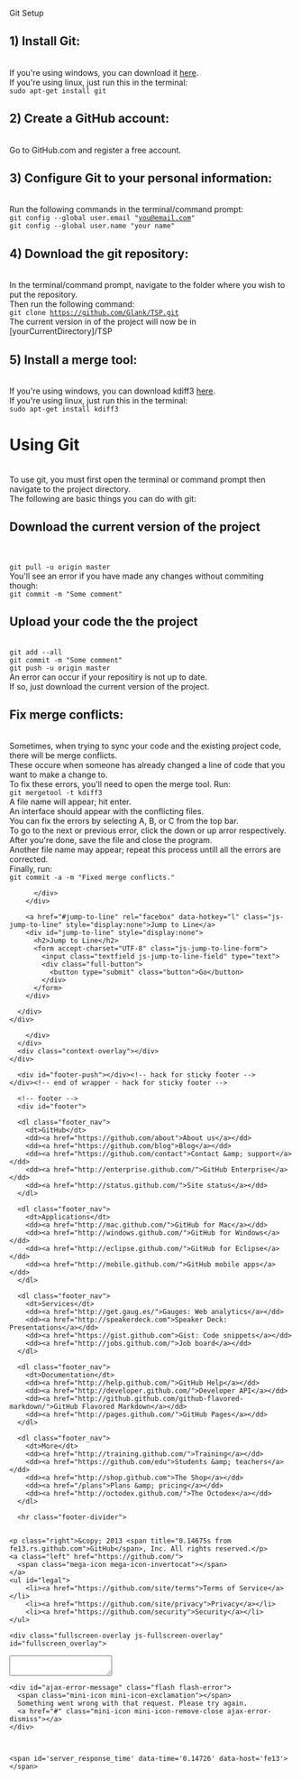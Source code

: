 </a>Git Setup</h1>

<p></p><p></p><h2>
<a name="1---install-git" class="anchor" href="#1---install-git"><span class="mini-icon mini-icon-link"></span></a>1)   Install Git:</h2>
<br>If you're using windows, you can download it <a href="http://git-scm.com/downloads">here</a>.
<br>If you're using linux, just run this in the terminal:
<br><code>sudo apt-get install git</code>
<p></p><h2>
<a name="2---create-a-github-account" class="anchor" href="#2---create-a-github-account"><span class="mini-icon mini-icon-link"></span></a>2)   Create a GitHub account:</h2>
<br>Go to <a>GitHub.com</a> and register a free account.
<p></p><h2>
<a name="3---configure-git-to-your-personal-information" class="anchor" href="#3---configure-git-to-your-personal-information"><span class="mini-icon mini-icon-link"></span></a>3)   Configure Git to your personal information:</h2>
<br>Run the following commands in the terminal/command prompt:
<br><code>git config --global user.email "<a href="mailto:you@email.com">you@email.com</a>"</code>
<br><code>git config --global user.name "your name"</code>
<p></p><h2>
<a name="4---download-the-git-repository" class="anchor" href="#4---download-the-git-repository"><span class="mini-icon mini-icon-link"></span></a>4)   Download the git repository:</h2>
<br>In the terminal/command prompt, navigate to the folder where you wish to put the repository.
<br>Then run the following command: 
<br><code>git clone <a href="https://github.com/Glank/TSP.git">https://github.com/Glank/TSP.git</a></code>
<br>The current version in of the project will now be in [yourCurrentDirectory]/TSP
<p></p><h2>
<a name="5---install-a-merge-tool" class="anchor" href="#5---install-a-merge-tool"><span class="mini-icon mini-icon-link"></span></a>5)   Install a merge tool:</h2>
<br>If you're using windows, you can download kdiff3 <a href="http://sourceforge.net/projects/kdiff3/files/kdiff3/0.9.97/">here</a>.
<br>If you're using linux, just run this in the terminal:
<br><code>sudo apt-get install kdiff3</code>

<p></p><p></p><h1>
<a name="using-git" class="anchor" href="#using-git"><span class="mini-icon mini-icon-link"></span></a>Using Git</h1>
<br>To use git, you must first open the terminal or command prompt then navigate to the project directory.
<br>The following are basic things you can do with git:

<p></p><p></p><h2>
<a name="download-the-current-version-of-the-project" class="anchor" href="#download-the-current-version-of-the-project"><span class="mini-icon mini-icon-link"></span></a>Download the current version of the project</h2><br><br><code>git pull -u origin master</code>
<br>You'll see an error if you have made any changes without commiting though:
<br><code>git commit -m "Some comment"</code>
<p></p><h2>
<a name="upload-your-code-the-the-project" class="anchor" href="#upload-your-code-the-the-project"><span class="mini-icon mini-icon-link"></span></a>Upload your code the the project</h2>
<br><code>git add --all</code>
<br><code>git commit -m "Some comment"</code>
<br><code>git push -u origin master</code>
<br>An error can occur if your repositiry is not up to date.
<br>If so, just download the current version of the project.
<p></p><h2>
<a name="fix-merge-conflicts" class="anchor" href="#fix-merge-conflicts"><span class="mini-icon mini-icon-link"></span></a>Fix merge conflicts:</h2>
<br>Sometimes, when trying to sync your code and the existing project code, there will be merge conflicts.
<br>These occure when someone has already changed a line of code that you want to make a change to.
<br>To fix these errors, you'll need to open the merge tool. Run:
<br><code>git mergetool -t kdiff3</code>
<br>A file name will appear; hit enter.
<br>An interface should appear with the conflicting files.
<br>You can fix the errors by selecting A, B, or C from the top bar.
<br>To go to the next or previous error, click the down or up arror respectively.
<br>After you're done, save the file and close the program.
<br>Another file name may appear; repeat this process untill all the errors are corrected.
<br>Finally, run:
<br><code>git commit -a -m "Fixed merge conflicts."</code></article>
  </div>

          </div>
        </div>

        <a href="#jump-to-line" rel="facebox" data-hotkey="l" class="js-jump-to-line" style="display:none">Jump to Line</a>
        <div id="jump-to-line" style="display:none">
          <h2>Jump to Line</h2>
          <form accept-charset="UTF-8" class="js-jump-to-line-form">
            <input class="textfield js-jump-to-line-field" type="text">
            <div class="full-button">
              <button type="submit" class="button">Go</button>
            </div>
          </form>
        </div>

      </div>
    </div>
</div>

<div id="js-frame-loading-template" class="frame frame-loading large-loading-area" style="display:none;">
  <img class="js-frame-loading-spinner" src="https://a248.e.akamai.net/assets.github.com/images/spinners/octocat-spinner-128.gif?1347543529" height="64" width="64">
</div>


        </div>
      </div>
      <div class="context-overlay"></div>
    </div>

      <div id="footer-push"></div><!-- hack for sticky footer -->
    </div><!-- end of wrapper - hack for sticky footer -->

      <!-- footer -->
      <div id="footer">
  <div class="container clearfix">

      <dl class="footer_nav">
        <dt>GitHub</dt>
        <dd><a href="https://github.com/about">About us</a></dd>
        <dd><a href="https://github.com/blog">Blog</a></dd>
        <dd><a href="https://github.com/contact">Contact &amp; support</a></dd>
        <dd><a href="http://enterprise.github.com/">GitHub Enterprise</a></dd>
        <dd><a href="http://status.github.com/">Site status</a></dd>
      </dl>

      <dl class="footer_nav">
        <dt>Applications</dt>
        <dd><a href="http://mac.github.com/">GitHub for Mac</a></dd>
        <dd><a href="http://windows.github.com/">GitHub for Windows</a></dd>
        <dd><a href="http://eclipse.github.com/">GitHub for Eclipse</a></dd>
        <dd><a href="http://mobile.github.com/">GitHub mobile apps</a></dd>
      </dl>

      <dl class="footer_nav">
        <dt>Services</dt>
        <dd><a href="http://get.gaug.es/">Gauges: Web analytics</a></dd>
        <dd><a href="http://speakerdeck.com">Speaker Deck: Presentations</a></dd>
        <dd><a href="https://gist.github.com">Gist: Code snippets</a></dd>
        <dd><a href="http://jobs.github.com/">Job board</a></dd>
      </dl>

      <dl class="footer_nav">
        <dt>Documentation</dt>
        <dd><a href="http://help.github.com/">GitHub Help</a></dd>
        <dd><a href="http://developer.github.com/">Developer API</a></dd>
        <dd><a href="http://github.github.com/github-flavored-markdown/">GitHub Flavored Markdown</a></dd>
        <dd><a href="http://pages.github.com/">GitHub Pages</a></dd>
      </dl>

      <dl class="footer_nav">
        <dt>More</dt>
        <dd><a href="http://training.github.com/">Training</a></dd>
        <dd><a href="https://github.com/edu">Students &amp; teachers</a></dd>
        <dd><a href="http://shop.github.com">The Shop</a></dd>
        <dd><a href="/plans">Plans &amp; pricing</a></dd>
        <dd><a href="http://octodex.github.com/">The Octodex</a></dd>
      </dl>

      <hr class="footer-divider">


    <p class="right">&copy; 2013 <span title="0.14675s from fe13.rs.github.com">GitHub</span>, Inc. All rights reserved.</p>
    <a class="left" href="https://github.com/">
      <span class="mega-icon mega-icon-invertocat"></span>
    </a>
    <ul id="legal">
        <li><a href="https://github.com/site/terms">Terms of Service</a></li>
        <li><a href="https://github.com/site/privacy">Privacy</a></li>
        <li><a href="https://github.com/security">Security</a></li>
    </ul>

  </div><!-- /.container -->

</div><!-- /.#footer -->


    <div class="fullscreen-overlay js-fullscreen-overlay" id="fullscreen_overlay">
  <div class="fullscreen-container js-fullscreen-container">
    <div class="textarea-wrap">
      <textarea name="fullscreen-contents" id="fullscreen-contents" class="js-fullscreen-contents" placeholder="" data-suggester="fullscreen_suggester"></textarea>
          <div class="suggester-container">
              <div class="suggester fullscreen-suggester js-navigation-container" id="fullscreen_suggester"
                 data-url="/Glank/TSP/suggestions/commit">
              </div>
          </div>
    </div>
  </div>
  <div class="fullscreen-sidebar">
    <a href="#" class="exit-fullscreen js-exit-fullscreen tooltipped leftwards" title="Exit Zen Mode">
      <span class="mega-icon mega-icon-normalscreen"></span>
    </a>
    <a href="#" class="theme-switcher js-theme-switcher tooltipped leftwards"
      title="Switch themes">
      <span class="mini-icon mini-icon-brightness"></span>
    </a>
  </div>
</div>



    <div id="ajax-error-message" class="flash flash-error">
      <span class="mini-icon mini-icon-exclamation"></span>
      Something went wrong with that request. Please try again.
      <a href="#" class="mini-icon mini-icon-remove-close ajax-error-dismiss"></a>
    </div>

    
    
    <span id='server_response_time' data-time='0.14726' data-host='fe13'></span>
    
  </body>
</html>

